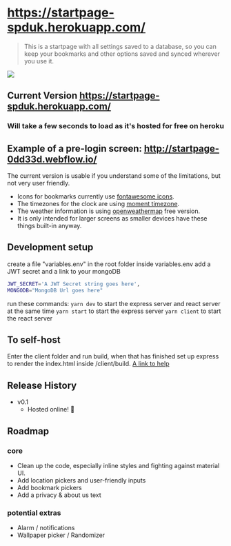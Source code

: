 # https://startpage-spduk.herokuapp.com/

> This is a startpage with all settings saved to a database, so you can keep your bookmarks and other options saved and synced wherever you use it.

![](https://i.imgur.com/1x8K8mu.jpg)

## Current Version https://startpage-spduk.herokuapp.com/

### Will take a few seconds to load as it's hosted for free on heroku

## Example of a pre-login screen: http://startpage-0dd33d.webflow.io/

The current version is usable if you understand some of the limitations, but not very user friendly.

- Icons for bookmarks currently use [fontawesome icons](https://fontawesome.com/icons?d=gallery).
- The timezones for the clock are using [moment timezone](https://momentjs.com/timezone/).
- The weather information is using [openweathermap](https://www.openweathermap.org/) free version.
- It is only intended for larger screens as smaller devices have these things built-in anyway.

## Development setup

create a file "variables.env" in the root folder
inside variables.env add a JWT secret and a link to your mongoDB

```sh
JWT_SECRET='A JWT Secret string goes here',
MONGODB="MongoDB Url goes here"
```

run these commands:
`yarn dev` to start the express server and react server at the same time
`yarn start` to start the express server
`yarn client` to start the react server

## To self-host

Enter the client folder and run build, when that has finished set up express to render the index.html inside /client/build.
[ A link to help](https://daveceddia.com/deploy-react-express-app-heroku/)

## Release History

- v0.1
  - Hosted online! 🎉

## Roadmap

### core

- Clean up the code, especially inline styles and fighting against material UI.
- Add location pickers and user-friendly inputs
- Add bookmark pickers
- Add a privacy & about us text

### potential extras

- Alarm / notifications
- Wallpaper picker / Randomizer
